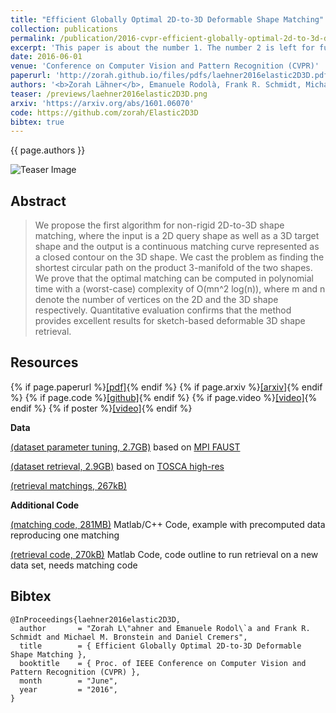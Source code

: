 ```yaml
---
title: "Efficient Globally Optimal 2D-to-3D Deformable Shape Matching"
collection: publications
permalink: /publication/2016-cvpr-efficient-globally-optimal-2d-to-3d-deformable-shape-matching
excerpt: 'This paper is about the number 1. The number 2 is left for future work.'
date: 2016-06-01
venue: 'Conference on Computer Vision and Pattern Recognition (CVPR)'
paperurl: 'http://zorah.github.io/files/pdfs/laehner2016elastic2D3D.pdf'
authors: '<b>Zorah Lähner</b>, Emanuele Rodolà, Frank R. Schmidt, Michael M. Bronstein, Daniel Cremers'
teaser: /previews/laehner2016elastic2D3D.png
arxiv: 'https://arxiv.org/abs/1601.06070'
code: https://github.com/zorah/Elastic2D3D
bibtex: true
---
```


{{ page.authors }}

<img class="col two teaser" src="{{ base_path }}{{ page.teaser }}" alt="Teaser Image" title="teaser" />

## Abstract

> We propose the first algorithm for non-rigid 2D-to-3D shape matching, where the input is a 2D query shape as well as a 3D target shape and the output is a continuous matching curve represented as a closed contour on the 3D shape. We cast the problem as finding the shortest circular path on the product 3-manifold of the two shapes. We prove that the optimal matching can be computed in polynomial time with a (worst-case) complexity of O(mn^2 log(n)), where m and n denote the number of vertices on the 2D and the 3D shape respectively. Quantitative evaluation confirms that the method provides excellent results for sketch-based deformable 3D shape retrieval.

## Resources

{% if page.paperurl %}<a href=" {{ page.paperurl }} ">[pdf]</a>{% endif %} {% if page.arxiv %}<a href=" {{ page.arxiv }} ">[arxiv]</a>{% endif %} {% if page.code %}<a href=" {{ page.code }} ">[github]</a>{% endif %} {% if page.video %}<a href=" {{ page.video }} ">[video]</a>{% endif %} {% if poster %}<a href=" {{ page.poster }} ">[video]</a>{% endif %}


**Data**

[(dataset parameter tuning, 2.7GB)](https://www.dropbox.com/s/b8pp46ssbm774pf/faust.zip?dl=0) based on [MPI FAUST](http://faust.is.tue.mpg.de/)

[(dataset retrieval, 2.9GB)](https://www.dropbox.com/s/bfqghkp24gk7ni6/retrieval.zip?dl=0) based on [TOSCA high-res](http://tosca.cs.technion.ac.il/book/resources_data.html)

[(retrieval matchings, 267kB)](https://www.dropbox.com/s/kkd2bfbo42ze6sb/results.zip?dl=0)

**Additional Code**

[(matching code, 281MB)](https://www.dropbox.com/s/gejbfyfnuorerc9/code_Elastic2D3D.zip?dl=0) Matlab/C++ Code, example with precomputed data reproducing one matching

[(retrieval code, 270kB)](https://www.dropbox.com/s/ymcku6c21d93bdp/retrieval_code_2D3D.zip?dl=0) Matlab Code, code outline to run retrieval on a new data set, needs matching code

## Bibtex

    @InProceedings{laehner2016elastic2D3D,
      author       = "Zorah L\"ahner and Emanuele Rodol\`a and Frank R. Schmidt and Michael M. Bronstein and Daniel Cremers",
      title        = { Efficient Globally Optimal 2D-to-3D Deformable Shape Matching },
      booktitle    = { Proc. of IEEE Conference on Computer Vision and Pattern Recognition (CVPR) },
      month        = "June",
      year         = "2016",
    }
